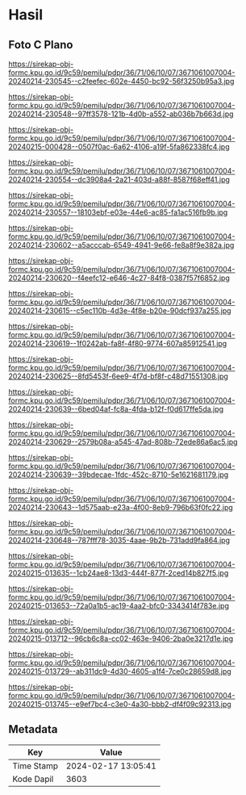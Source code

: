 # Hasil

## Foto C Plano

https://sirekap-obj-formc.kpu.go.id/9c59/pemilu/pdpr/36/71/06/10/07/3671061007004-20240214-230545--c2feefec-602e-4450-bc92-56f3250b95a3.jpg

https://sirekap-obj-formc.kpu.go.id/9c59/pemilu/pdpr/36/71/06/10/07/3671061007004-20240214-230548--97ff3578-121b-4d0b-a552-ab036b7b663d.jpg

https://sirekap-obj-formc.kpu.go.id/9c59/pemilu/pdpr/36/71/06/10/07/3671061007004-20240215-000428--0507f0ac-6a62-4106-a19f-5fa862338fc4.jpg

https://sirekap-obj-formc.kpu.go.id/9c59/pemilu/pdpr/36/71/06/10/07/3671061007004-20240214-230554--dc3908a4-2a21-403d-a88f-8587f68eff41.jpg

https://sirekap-obj-formc.kpu.go.id/9c59/pemilu/pdpr/36/71/06/10/07/3671061007004-20240214-230557--18103ebf-e03e-44e6-ac85-fa1ac516fb9b.jpg

https://sirekap-obj-formc.kpu.go.id/9c59/pemilu/pdpr/36/71/06/10/07/3671061007004-20240214-230602--a5acccab-6549-4941-9e66-fe8a8f9e382a.jpg

https://sirekap-obj-formc.kpu.go.id/9c59/pemilu/pdpr/36/71/06/10/07/3671061007004-20240214-230620--f4eefc12-e646-4c27-84f8-0387f57f6852.jpg

https://sirekap-obj-formc.kpu.go.id/9c59/pemilu/pdpr/36/71/06/10/07/3671061007004-20240214-230615--c5ec110b-4d3e-4f8e-b20e-90dcf937a255.jpg

https://sirekap-obj-formc.kpu.go.id/9c59/pemilu/pdpr/36/71/06/10/07/3671061007004-20240214-230619--1f0242ab-fa8f-4f80-9774-607a85912541.jpg

https://sirekap-obj-formc.kpu.go.id/9c59/pemilu/pdpr/36/71/06/10/07/3671061007004-20240214-230625--8fd5453f-6ee9-4f7d-bf8f-c48d71551308.jpg

https://sirekap-obj-formc.kpu.go.id/9c59/pemilu/pdpr/36/71/06/10/07/3671061007004-20240214-230639--6bed04af-fc8a-4fda-b12f-f0d617ffe5da.jpg

https://sirekap-obj-formc.kpu.go.id/9c59/pemilu/pdpr/36/71/06/10/07/3671061007004-20240214-230629--2579b08a-a545-47ad-808b-72ede86a6ac5.jpg

https://sirekap-obj-formc.kpu.go.id/9c59/pemilu/pdpr/36/71/06/10/07/3671061007004-20240214-230639--39bdecae-1fdc-452c-8710-5e1621681179.jpg

https://sirekap-obj-formc.kpu.go.id/9c59/pemilu/pdpr/36/71/06/10/07/3671061007004-20240214-230643--1d575aab-e23a-4f00-8eb9-796b63f0fc22.jpg

https://sirekap-obj-formc.kpu.go.id/9c59/pemilu/pdpr/36/71/06/10/07/3671061007004-20240214-230648--787fff78-3035-4aae-9b2b-731add9fa864.jpg

https://sirekap-obj-formc.kpu.go.id/9c59/pemilu/pdpr/36/71/06/10/07/3671061007004-20240215-013635--1cb24ae8-13d3-444f-877f-2ced14b827f5.jpg

https://sirekap-obj-formc.kpu.go.id/9c59/pemilu/pdpr/36/71/06/10/07/3671061007004-20240215-013653--72a0a1b5-ac19-4aa2-bfc0-3343414f783e.jpg

https://sirekap-obj-formc.kpu.go.id/9c59/pemilu/pdpr/36/71/06/10/07/3671061007004-20240215-013712--96cb6c8a-cc02-463e-9406-2ba0e3217d1e.jpg

https://sirekap-obj-formc.kpu.go.id/9c59/pemilu/pdpr/36/71/06/10/07/3671061007004-20240215-013729--ab311dc9-4d30-4605-a1f4-7ce0c28659d8.jpg

https://sirekap-obj-formc.kpu.go.id/9c59/pemilu/pdpr/36/71/06/10/07/3671061007004-20240215-013745--e9ef7bc4-c3e0-4a30-bbb2-df4f09c92313.jpg


## Metadata

| Key        | Value               |
| ---------- | ------------------- |
| Time Stamp | 2024-02-17 13:05:41 |
| Kode Dapil | 3603                |



